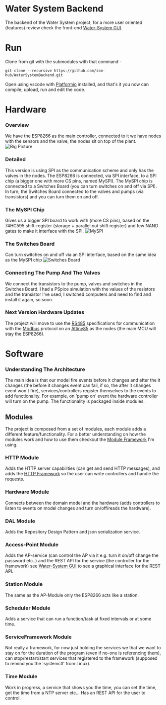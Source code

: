 # Water System Backend
The backend of the Water System project, for a more user oriented (features) review check the front-end [Water-System GUI](https://github.com/ism-hub/WaterSystemGUI).

# Run
Clone from git with the submodules with that command - 
```git
git clone --recursive https://github.com/ism-hub/WaterSystemBackend.git
```
Open using vscode with [Platformio](https://platformio.org/) installed, and that's it you now can compile, upload, run and edit the code.

# Hardware
### Overview 
We have the ESP8266 as the main controller, connected to it we have nodes with the sensors and the valve, the nodes sit on top of the plant.
![Big Picture](https://i.imgur.com/P7ZPayj.png)

### Detailed
This version is using SPI as the communication scheme and only has the valves in the nodes. The ESP8266 is connected, via SPI interface, to a SPI chip (a bigger one with more CS pins, named MySPI). The MySPI chip is connected to a Switches Board (you can turn switches on and off via SPI). In turn, the Switches Board connected to the valves and pumps (via transistors) and you can turn them on and off.

### The MySPI Chip
Gives us a bigger SPI board to work with (more CS pins), based on the 74HC595 shift-register (storage + parallel out shift register) and few NAND gates to make it interface with the SPI.
![MySPI](https://i.imgur.com/4M85QdC.png)

### The Switches Board
Can turn switches on and off via an SPI interface, based on the same idea as the MySPI chip
![Switches Board](https://i.imgur.com/jn5NaiG.png)

### Connecting The Pump And The Valves 
We connect the transistors to the pump, valves and switches in the Switches Board.
I had a PSpice simulation with the values of the resistors and the transistor I've used, I switched computers and need to find and install it again, so soon.


### Next Version Hardware Updates 
The project will move to use the [RS485](https://www.youtube.com/watch?v=3wgKcUDlHuM) specifications for communication with the [Modbus](https://www.youtube.com/watch?v=txi2p5_OjKU) protocol on an [Attiny85](https://www.microchip.com/wwwproducts/en/ATtiny85) as the nodes (the main MCU will stay the ESP8266).

# Software
### Understanding The Architecture
The main idea is that our model fire events before it changes and after the it changes (the before it changes event can fail, if so, the after it changes event won't fire), services/controllers register themselves to the events to add functionality. For example, on 'pump on' event the hardware controller will turn on the pump. The functionality is packaged inside modules.

## Modules
The project is composed from a set of modules, each module adds a different feature/functionality. For a better understanding on how the modules work and how to use them checkout the [Module Framework](https://github.com/ism-hub/ModuleFramework) I'm using.

### HTTP Module
Adds the HTTP server capabilities (can get and send HTTP messages), and adds the [HTTP Framework](https://github.com/ism-hub/HttpFramework) so the user can write controllers and handle the requests.

### Hardware Module
Connects between the domain model and the hardware (adds controllers to listen to events on model changes and turn on/off/reads the hardware).

### DAL Module
Adds the Repository Design Pattern and json serialization service.

### Access-Point Module
Adds the AP-service (can control the AP via it e.g. turn it on/off change the password etc..) and the REST API for the service (the controller for the framework) see [Water-System GUI](https://github.com/ism-hub/WaterSystemGUI) to see a graphical interface for the REST API.

### Station Module
The same as the AP-Module only the ESP8266 acts like a station.

### Scheduler Module
Adds a service that can run a function/task at fixed intervals or at some time. 

### ServiceFramework Module
Not really a framework, for now just holding the services we that we want to stay on for the duration of the program (even if no-one is referencing them), can stop/restart/start services that registered to the framework (supposed to remind you the 'systemctl' from Linux).

### Time Module 
Work in progress, a service that shows you the time, you can set the time, get the time from a NTP server etc... Has an REST API for the user to control.



